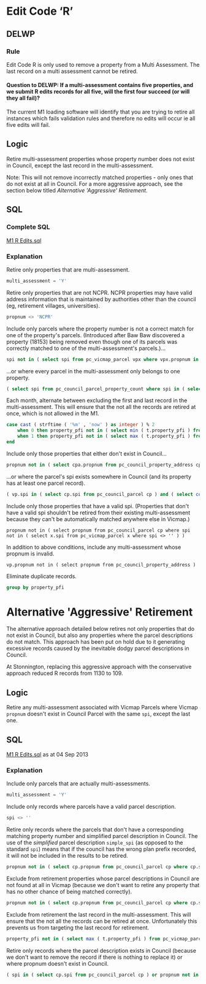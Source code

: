 # Edit Code ‘R’

## DELWP

### Rule

Edit Code R is only used to remove a property from a Multi Assessment. The last record on a multi assessment cannot be retired.

#### Question to DELWP: If a multi-assessment contains five properties, and we submit R edits records for all five, will the first four succeed (or will they all fail)?

The current M1 loading software will identify that you are trying to retire all instances which fails validation rules and therefore no edits will occur ie all five edits will fail.

## Logic

Retire multi-assessment properties whose property number does not exist in Council, except the last record in the multi-assessment.

Note: This will not remove incorrectly matched properties - only ones that do not exist at all in Council. For a more aggressive approach, see the section below titled *Alternative 'Aggressive' Retirement*.

## SQL

### Complete SQL

[M1 R Edits.sql](https://github.com/pozi/PoziConnectConfig/blob/master/~Shared/SQL/M1%20R%20Edits.sql)

### Explanation

Retire only properties that are multi-assessment.

```sql
multi_assessment = 'Y'
```

Retire only properties that are not NCPR. NCPR properties may have valid address information that is maintained by authorities other than the council (eg, retirement villages, universities).

```sql
propnum <> 'NCPR'
```

Include only parcels where the property number is not a correct match for one of the property's parcels. (Introduced after Baw Baw discovered a property (18153) being removed even though one of its parcels was correctly matched to one of the multi-assessment's parcels.)...

```sql
spi not in ( select spi from pc_vicmap_parcel vpx where vpx.propnum in ( select propnum from pc_council_parcel cpx where cpx.spi = vp.spi ) )
```

...or where every parcel in the multi-assessment only belongs to one property.

```sql
( select spi from pc_council_parcel_property_count where spi in ( select spi from pc_vicmap_parcel where propnum = vp.propnum ) and num_props > 1 ) is null
```

Each month, alternate between excluding the first and last record in the multi-assessment. This will ensure that the not all the records are retired at once, which is not allowed in the M1.

```sql
case cast ( strftime ( '%m' , 'now' ) as integer ) % 2
    when 0 then property_pfi not in ( select min ( t.property_pfi ) from pc_vicmap_parcel t group by t.parcel_pfi )
    when 1 then property_pfi not in ( select max ( t.property_pfi ) from pc_vicmap_parcel t group by t.parcel_pfi )
end
```

Include only those properties that either don't exist in Council...

```sql
propnum not in ( select cpa.propnum from pc_council_property_address cpa )
```
...or where the parcel's spi exists somewhere in Council (and its property has at least one parcel record).

```sql
( vp.spi in ( select cp.spi from pc_council_parcel cp ) and ( select count(*) from pc_council_parcel cp where cp.propnum = vp.propnum ) > 0 )

```

Include only those properties that have a valid spi. (Properties that don't have a valid spi shouldn't be retired from their existing multi-assessment because they can't be automatically matched anywhere else in Vicmap.)

```
propnum not in ( select propnum from pc_council_parcel cp where spi not in ( select x.spi from pc_vicmap_parcel x where spi <> '' ) )
```

In addition to above conditions, include any multi-assessment whose propnum is invalid.

```
vp.propnum not in ( select propnum from pc_council_property_address )
```

Eliminate duplicate records.

```sql
group by property_pfi
```

# Alternative 'Aggressive' Retirement

The alternative approach detailed below retires not only properties that do not exist in Council, but also any properties where the parcel descriptions do not match. This approach has been put on hold due to it generating excessive records caused by the inevitable dodgy parcel descriptions in Council.

At Stonnington, replacing this aggressive approach with the conservative approach reduced R records from 1130 to 109.

## Logic

Retire any multi-assessment associated with Vicmap Parcels where Vicmap `propnum` doesn't exist in Council Parcel with the same `spi`, except the last one.

## SQL

[M1 R Edits.sql](https://github.com/pozi/PoziConnectConfig/blob/99b5717932971dfe1676319670c6d1fc57008030/~Shared/SQL/M1%20R%20Edits.sql) as at 04 Sep 2013

### Explanation

Include only parcels that are actually multi-assessments.

```sql
multi_assessment = 'Y'
```

Include only records where parcels have a valid parcel description.

```sql
spi <> ''
```

Retire only records where the parcels that don't have a corresponding matching property number and simplified parcel description in Council. The use of the *simplified* parcel description `simple_spi` (as opposed to the standard `spi`) means that if the council has the wrong plan prefix recorded, it will not be included in the results to be retired.

```sql
propnum not in ( select cp.propnum from pc_council_parcel cp where cp.simple_spi = vp.simple_spi )
```

Exclude from retirement properties whose parcel descriptions in Council are not found at all in Vicmap (because we don't want to retire any property that has no other chance of being matched correctly).

```sql
propnum not in ( select cp.propnum from pc_council_parcel cp where cp.spi not in ( select vpx.spi from pc_vicmap_parcel vpx ) )
```

Exclude from retirement the last record in the multi-assessment. This will ensure that the not all the records can be retired at once. Unfortunately this prevents us from targeting the last record for retirement.

```sql
property_pfi not in ( select max ( t.property_pfi ) from pc_vicmap_parcel t group by t.parcel_pfi )
```

Retire only records where the parcel description exists in Council (because we don't want to remove the record if there is nothing to replace it) or where propnum doesn't exist in Council.

```sql
( spi in ( select cp.spi from pc_council_parcel cp ) or propnum not in ( select cpa.propnum from pc_council_property_address cpa ) )
```
